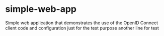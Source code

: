 simple-web-app
==============

Simple web application that demonstrates the use of the OpenID Connect client code and configuration
just for the test purpose
another line for test
